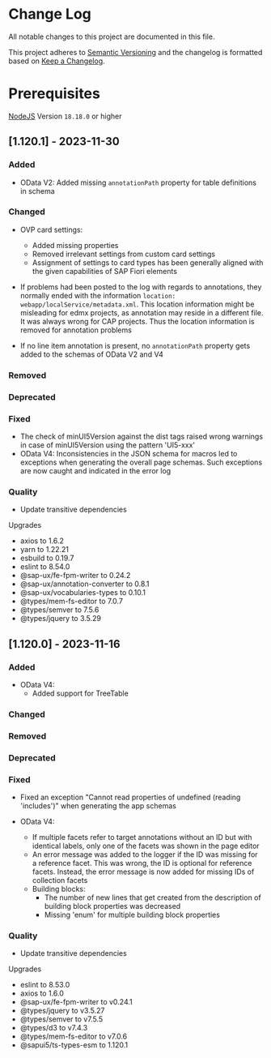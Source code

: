 # Change Log

All notable changes to this project are documented in this file.

This project adheres to [Semantic Versioning](http://semver.org/) and the changelog is formatted based on [Keep a Changelog](http://keepachangelog.com/).

# Prerequisites

[NodeJS](https://nodejs.org/en/download/) Version `18.18.0` or higher

## [1.120.1] - 2023-11-30

### Added

- OData V2: Added missing `annotationPath` property for table definitions in schema

### Changed

- OVP card settings:
  - Added missing properties
  - Removed irrelevant settings from custom card settings
  - Assignment of settings to card types has been generally aligned with the given capabilities of SAP Fiori elements

- If problems had been posted to the log with regards to annotations, they normally ended with the information `location: webapp/localService/metadata.xml`. This location information might be misleading for edmx projects, as annotation may reside in a different file. It was always wrong for CAP projects.
Thus the location information is removed for annotation problems

- If no line item annotation is present, no `annotationPath` property gets added to the schemas of OData V2 and V4
  
### Removed

### Deprecated

### Fixed

- The check of minUI5Version against the dist tags raised wrong warnings in case of minUI5Version using the pattern 'UI5-xxx'
- OData V4: Inconsistencies in the JSON schema for macros led to exceptions when generating the overall page schemas. Such exceptions are now caught and indicated in the error log

### Quality

- Update transitive dependencies

Upgrades

- axios to 1.6.2
- yarn to 1.22.21
- esbuild to 0.19.7
- eslint to 8.54.0
- @sap-ux/fe-fpm-writer to 0.24.2
- @sap-ux/annotation-converter to 0.8.1
- @sap-ux/vocabularies-types to 0.10.1
- @types/mem-fs-editor to 7.0.7
- @types/semver to 7.5.6
- @types/jquery to 3.5.29

## [1.120.0] - 2023-11-16

### Added

- OData V4: 
  - Added support for TreeTable

### Changed
  
### Removed

### Deprecated

### Fixed

- Fixed an exception "Cannot read properties of undefined (reading 'includes')" when generating the app schemas

- OData V4:
  - If multiple facets refer to target annotations without an ID but with identical labels, only one of the facets was shown in the page editor
  - An error message was added to the logger if the ID was missing for a reference facet. This was wrong, the ID is optional for reference facets. Instead, the error message is now added for missing IDs of collection facets
  - Building blocks:
    - The number of new lines that get created from the description of building block properties was decreased
    - Missing 'enum' for multiple building block properties

### Quality

- Update transitive dependencies

Upgrades

- eslint to 8.53.0
- axios to 1.6.0
- @sap-ux/fe-fpm-writer to v0.24.1
- @types/jquery to v3.5.27
- @types/semver to v7.5.5
- @types/d3 to v7.4.3
- @types/mem-fs-editor to v7.0.6
- @sapui5/ts-types-esm to 1.120.1
